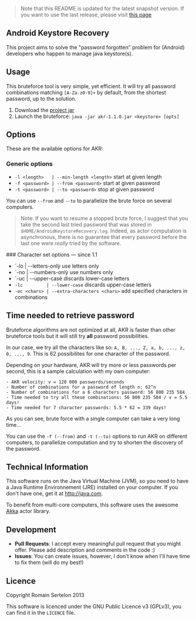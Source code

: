 > Note that this README is updated for the latest snapshot version. If you want to use the last release, please visit [this page](http://bluepyth.github.com/android-keystore-recovery)

## Android Keystore Recovery

This project aims to solve the "password forgotten" problem for (Android) developers who happen to manage java keystore(s).

## Usage

This bruteforce tool is very simple, yet efficient. It will try all password combinations matching `[A-Za-z0-9]+` by default, from the shortest password, up to the solution.

1. Download the [project jar](http://download.bluepyth.fr/releases/)
2. Launch the bruteforce: `java -jar akr-1.1.0.jar <keystore> [opts]`

## Options

These are the available options for AKR:

### Generic options

* `-l <length>   | --min-length <length>` start at given length
* `-f <password> | --from <password>` start at given password
* `-t <password> | --to <password>` stop at given password

You can use `--from` and `--to` to parallelize the brute force on several computers.

> Note: If you want to resume a stopped brute force, I suggest that you take the second last tried password that was stored in `$HOME/AndroidKeystoreRecovery.log`. Indeed, as actor computation is asynchronous, there is no guarantee that every password before the last one were _really_ tried by the software.

### Character set options &mdash; since 1.1

* `-lo         | --letters-onlỳ use letters only
* `-no         | --numbers-onlỳ use numbers only
* `-uc         | --upper-casè discards lower-case letters
* `-lc         | --lower-case` discards upper-case letters
* `-ec <chars> | --extra-characters <chars>` add specified characters in combinations

## Time needed to retrieve password

Bruteforce algorithms are not optimized at all, AKR is faster than other bruteforce tools but it will still try __all__ password possibilities.

In our case, we try all the characters like so: `A, B, ..., Z, a, b, ..., z, 0, ..., 9`. This is 62 possibilites for one character of the password.

Depending on your hardware, AKR will try more or less passwords per second, this is a sample calculation with my own computer:

```
- AKR velocity: v = 120 000 passwords/seconds
- Number of combinations for a password of length n: 62^n
- Number of combinations for a 6 characters password: 56 800 235 584
- Time needed to try all these combinations: 56 800 235 584 / v = 5.5 days!
- Time needed for 7 character passwords: 5.5 * 62 = 339 days!
```

As you can see, brute force with a single computer can take a very long time...

You can use the `-f (--from)` and `-t (--to)` options to run AKR on different computers, to parallelize computation and try to shorten the discovery of the password.

## Technical Information

This software runs on the Java Virtual Machine (JVM), so you need to have a Java Runtime Environnement (JRE) installed on your computer. If you don't have one, get it at http://java.com.

To benefit from multi-core computers, this software uses the awesome [Akka](http://akka.io) actor library.

## Development

* __Pull Requests__: I accept every meaningful pull request that you might offer. Please add description and comments in the code :)
* __Issues__: You can create issues, however, I don't know when I'll have time to fix them (will do my best!)

## Licence

Copyright Romain Sertelon 2013

This software is licenced under the GNU Public Licence v3 (GPLv3), you can find it in the `LICENCE` file.
